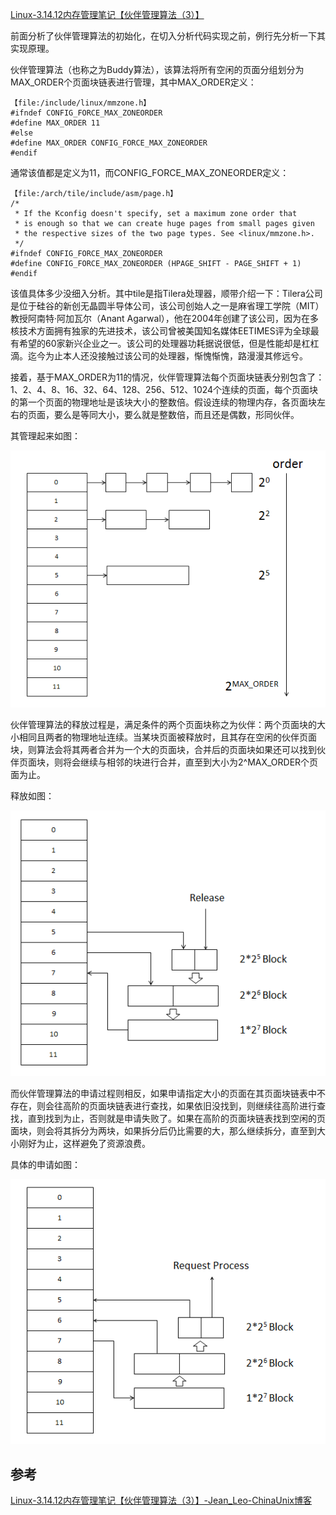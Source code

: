 [Linux-3.14.12内存管理笔记【伙伴管理算法（3）】](http://blog.chinaunix.net/uid-26859697-id-4882194.html)

前面分析了伙伴管理算法的初始化，在切入分析代码实现之前，例行先分析一下其实现原理。

伙伴管理算法（也称之为Buddy算法），该算法将所有空闲的页面分组划分为MAX_ORDER个页面块链表进行管理，其中MAX_ORDER定义：

```
【file:/include/linux/mmzone.h】
#ifndef CONFIG_FORCE_MAX_ZONEORDER
#define MAX_ORDER 11
#else
#define MAX_ORDER CONFIG_FORCE_MAX_ZONEORDER
#endif
```

通常该值都是定义为11，而CONFIG_FORCE_MAX_ZONEORDER定义：

```
【file:/arch/tile/include/asm/page.h】
/*
 * If the Kconfig doesn't specify, set a maximum zone order that
 * is enough so that we can create huge pages from small pages given
 * the respective sizes of the two page types. See <linux/mmzone.h>.
 */
#ifndef CONFIG_FORCE_MAX_ZONEORDER
#define CONFIG_FORCE_MAX_ZONEORDER (HPAGE_SHIFT - PAGE_SHIFT + 1)
#endif
```

该值具体多少没细入分析。其中tile是指Tilera处理器，顺带介绍一下：Tilera公司是位于硅谷的新创无晶圆半导体公司，该公司创始人之一是麻省理工学院（MIT）教授阿南特·阿加瓦尔（Anant Agarwal），他在2004年创建了该公司，因为在多核技术方面拥有独家的先进技术，该公司曾被美国知名媒体EETIMES评为全球最有希望的60家新兴企业之一。该公司的处理器功耗据说很低，但是性能却是杠杠滴。迄今为止本人还没接触过该公司的处理器，惭愧惭愧，路漫漫其修远兮。

接着，基于MAX_ORDER为11的情况，伙伴管理算法每个页面块链表分别包含了：1、2、4、8、16、32、64、128、256、512、1024个连续的页面，每个页面块的第一个页面的物理地址是该块大小的整数倍。假设连续的物理内存，各页面块左右的页面，要么是等同大小，要么就是整数倍，而且还是偶数，形同伙伴。

其管理起来如图：

![img](image/26859697_1426008269r59N.png)

伙伴管理算法的释放过程是，满足条件的两个页面块称之为伙伴：两个页面块的大小相同且两者的物理地址连续。当某块页面被释放时，且其存在空闲的伙伴页面块，则算法会将其两者合并为一个大的页面块，合并后的页面块如果还可以找到伙伴页面块，则将会继续与相邻的块进行合并，直至到大小为2^MAX_ORDER个页面为止。

释放如图：

![img](image/26859697_1426008286b98j.png)

而伙伴管理算法的申请过程则相反，如果申请指定大小的页面在其页面块链表中不存在，则会往高阶的页面块链表进行查找，如果依旧没找到，则继续往高阶进行查找，直到找到为止，否则就是申请失败了。如果在高阶的页面块链表找到空闲的页面块，则会将其拆分为两块，如果拆分后仍比需要的大，那么继续拆分，直至到大小刚好为止，这样避免了资源浪费。

具体的申请如图：

![img](image/26859697_1426008298O0kd.png)

## 参考

[Linux-3.14.12内存管理笔记【伙伴管理算法（3）】-Jean_Leo-ChinaUnix博客](http://blog.chinaunix.net/uid-26859697-id-4882194.html)